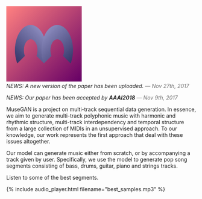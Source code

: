 
<img src="figs/logo.png" alt="logo" width="200" height="200" />

<p style="color:#222;margin:0;"><em>NEWS: A new version of the paper has been uploaded.<span style="color:#727272"> &mdash; Nov 27th, 2017</span></em></p>
<p style="color:#222;"><em>NEWS: Our paper has been accepted by <strong>AAAI2018</strong><span style="color:#727272"> &mdash; Nov 9th, 2017</span></em></p>

MuseGAN is a project on multi-track sequential data generation. In essence, we aim to generate multi-track polyphonic music with harmonic and rhythmic structure, multi-track interdependency and temporal structure from a large collection of MIDIs in an unsupervised approach. To our knowledge, our work represents the first approach that deal with these issues altogether.

Our model can generate music either from scratch, or by accompanying a track given by user. Specifically, we use the model to generate pop song segments consisting of bass, drums, guitar, piano and strings tracks.

Listen to some of the best segments.

{% include audio_player.html filename="best_samples.mp3" %}
